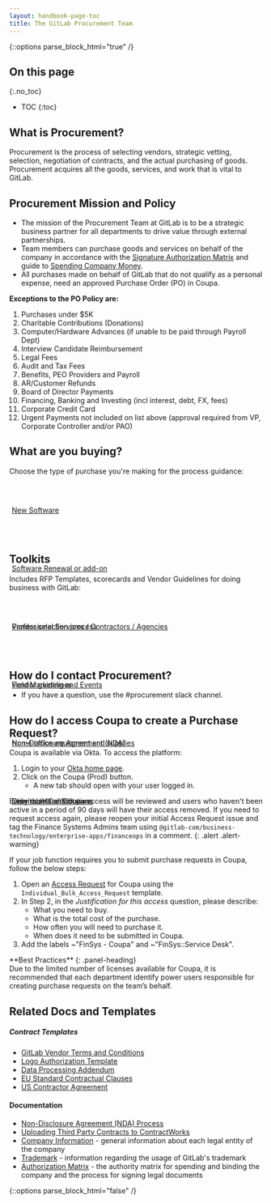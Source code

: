 ```yaml
---
layout: handbook-page-toc
title: The GitLab Procurement Team
---
```


{::options parse_block_html="true" /}

<link rel="stylesheet" type="text/css" href="/stylesheets/biztech.css" />

## On this page
{:.no_toc}

- TOC
{:toc}


## <i class="far fa-paper-plane" id="biz-tech-icons"></i> What is Procurement?
Procurement is the process of selecting vendors, strategic vetting, selection, negotiation of contracts, and the actual purchasing of goods. Procurement acquires all the goods, services, and work that is vital to GitLab.

## <i class="far fa-paper-plane" id="biz-tech-icons"></i> Procurement Mission and Policy
- The mission of the Procurement Team at GitLab is to be a strategic business partner for all departments to drive value through external partnerships.
- Team members can purchase goods and services on behalf of the company in accordance with the [Signature Authorization Matrix](/handbook/finance/authorization-matrix/) and guide to [Spending Company Money](/handbook/spending-company-money/). 
- All purchases made on behalf of GitLab that do not qualify as a personal expense, need an approved Purchase Order (PO) in Coupa. 

**Exceptions to the PO Policy are:**
1. Purchases under $5K
1. Charitable Contributions (Donations)
1. Computer/Hardware Advances (if unable to be paid through Payroll Dept)
1. Interview Candidate Reimbursement
1. Legal Fees
1. Audit and Tax Fees
1. Benefits, PEO Providers and Payroll
1. AR/Customer Refunds
1. Board of Director Payments
1. Financing, Banking and Investing (incl interest, debt, FX, fees)
1. Corporate Credit Card
1. Urgent Payments not included on list above (approval required from VP, Corporate Controller and/or PAO)

## <i class="fas fa-stream" id="biz-tech-icons"></i> What are you buying?

Choose the type of purchase you're making for the process guidance:
<div class="flex-row" markdown="0" style="height:110px;justify-content:center">
  <a href="/handbook/finance/procurement/new-software/" class="btn btn-purple" style="white-space: initial;min-width: 0;width: auto;margin:5px;display:grid;align-items:center;height:100%;">New Software</a>
  <a href="/handbook/finance/procurement/software-renewal/" class="btn btn-purple" style="white-space: initial;min-width: 0;width: auto;margin:5px;display:grid;align-items:center;height:100%;">Software Renewal or add-on</a>
  <a href="/handbook/finance/procurement/professional-services/" class="btn btn-purple" style="white-space: initial;min-width: 0;width: auto;margin:5px;display:grid;align-items:center;height:100%;">Professional Services / Contractors / Agencies</a>
  <a href="/handbook/finance/procurement/field-marketing-events" class="btn btn-purple" style="white-space: initial;min-width: 0;width: auto;margin:5px;display:grid;align-items:center;height:100%;">Field Marketing and Events</a>
  <a href="/handbook/finance/procurement/office-equipment-supplies/" class="btn btn-purple" style="white-space: initial;min-width: 0;width: auto;margin:5px;display:grid;align-items:center;height:100%;">Home office equipment and supplies</a>
  <a href="/handbook/finance/procurement/personal-use-software/" class="btn btn-purple" style="white-space: initial;min-width: 0;width: auto;margin:5px;display:grid;align-items:center;height:100%;">Individual Use Software</a>
</div> 

## <i class="fas fa-stream" id="biz-tech-icons"></i> Toolkits
Includes RFP Templates, scorecards and Vendor Guidelines for doing business with GitLab:

<div class="flex-row" markdown="0" style="height:110px;justify-content:center">
   <a href="/handbook/finance/procurement/vendor-selection-process/" class="btn btn-purple" style="white-space: initial;min-width: 0;width: auto;margin:5px;display:grid;align-items:center;height:100%;">Vendor selection process</a>  
   <a href="/handbook/finance/procurement/vendor-guidelines/" class="btn btn-purple" style="white-space: initial;min-width: 0;width: auto;margin:5px;display:grid;align-items:center;height:100%;">Vendor guidelines</a>
   <a href="/handbook/legal/NDA/#" class="btn btn-purple" style="white-space: initial;min-width: 0;width: auto;margin:5px;display:grid;align-items:center;height:100%;">Non-Disclosure Agreement (NDA)</a>
   <a href="/handbook/finance/procurement/charitable-contributions/" class="btn btn-purple" style="white-space: initial;min-width: 0;width: auto;margin:5px;display:grid;align-items:center;height:100%;">Charitable Contributions</a>
</div>

## <i class="fas fa-stream" id="biz-tech-icons"></i> How do I contact Procurement?
- If you have a question, use the #procurement slack channel.

## <i class="fas fa-stream" id="biz-tech-icons"></i> How do I access Coupa to create a Purchase Request?

Coupa is available via Okta. To access the platform:
1. Login to your [Okta home page](https://gitlab.okta.com/app/UserHome#).
1. Click on the Coupa (Prod) button.
   - A new tab should open with your user logged in.

Every month all Coupa access will be reviewed and users who haven't been active in a period of 90 days will have their access removed.
If you need to request access again, please reopen your initial Access Request issue and tag the Finance Systems Admins team using `@gitlab-com/business-technology/enterprise-apps/financeops` in a comment.
{: .alert .alert-warning}

If your job function requires you to submit purchase requests in Coupa, follow the below steps:
1. Open an [Access Request](https://gitlab.com/gitlab-com/team-member-epics/access-requests/-/issues/new) for Coupa using the `Individual_Bulk_Access_Request` template.
1. In Step 2, in the _Justification for this access_ question, please describe:
   - What you need to buy.
   - What is the total cost of the purchase. 
   - How often you will need to purchase it.
   - When does it need to be submitted in Coupa.
1. Add the labels ~"FinSys - Coupa" and ~"FinSys::Service Desk".

<div class="panel panel-success">
**Best Practices**
{: .panel-heading}
<div class="panel-body">
Due to the limited number of licenses available for Coupa, it is recommended that each department identify power users responsible for creating purchase requests on the team’s behalf.

</div>
</div>


## <i class="fas fa-book" id="biz-tech-icons"></i> Related Docs and Templates

##### Contract Templates

- [GitLab Vendor Terms and Conditions](https://about.gitlab.com/handbook/finance/procurement/vendor-guidelines/)
- [Logo Authorization Template](https://drive.google.com/file/d/1Vtq3UHc8lMfIbVFJ3Mc-PZZjb6_CKAvm/view?usp=sharing)
- [Data Processing Addendum](https://docs.google.com/document/d/188OI1xC63VpqWNbot-O-KmUXPAqh7q0s/edit?usp=sharing&ouid=105676530718857820161&rtpof=true&sd=true)
- [EU Standard Contractual Clauses](https://drive.google.com/file/d/1oOgETU0YZrp_JhM88oI57DsLEh1qpvFV/view?usp=sharing)
- [US Contractor Agreement](https://docs.google.com/document/d/1L_GeF3I4Ak_ijjrSv_V7kJpE5EKp2hM6/edit?usp=sharing&ouid=101595031187349560306&rtpof=true&sd=true)

#### Documentation

* [Non-Disclosure Agreement (NDA) Process](https://about.gitlab.com/handbook/legal/NDA/)
* [Uploading Third Party Contracts to ContractWorks](/handbook/legal/vendor-contract-filing-process/)
* [Company Information](https://gitlab.com/gitlab-com/Finance-Division/finance/-/wikis/company-information) - general information about each legal entity of the company
* [Trademark](/handbook/marketing/corporate-marketing/brand-activation/brand-standards/#trademark) - information regarding the usage of GitLab's trademark
* [Authorization Matrix](/handbook/finance/authorization-matrix/) - the authority matrix for spending and binding the company and the process for signing legal documents

{::options parse_block_html="false" /}
